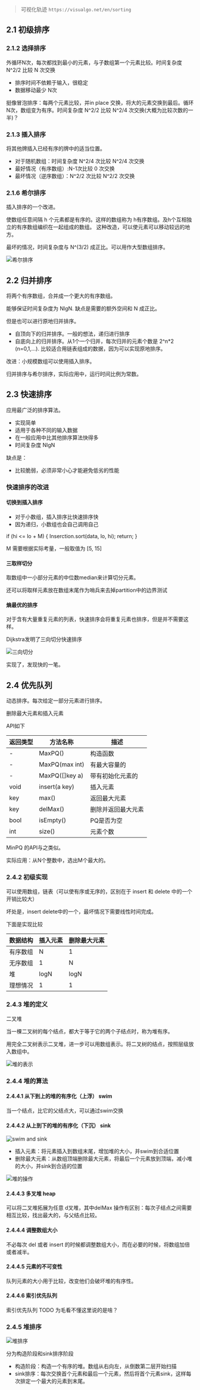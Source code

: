 
> 可视化轨迹 `https://visualgo.net/en/sorting`

## 2.1 初级排序

### 2.1.2 选择排序

外循环N次，每次都找到最小的元素，与子数组第一个元素比较。时间复杂度 N^2/2 比较 N 次交换
+ 排序时间不依赖于输入，很稳定
+ 数据移动最少 N次


挺像冒泡排序：每两个元素比较，并in place 交换，将大的元素交换到最后。循环N次，数组变为有序。时间复杂度 N^2/2 比较 N^2/4 次交换(大概为比较次数的一半)？

### 2.1.3 插入排序

将其他牌插入已经有序的牌中的适当位置。

+ 对于随机数组：时间复杂度 N^2/4 次比较 N^2/4 次交换
+ 最好情况（有序数组）:N-1次比较 0 次交换
+ 最坏情况（逆序数组）：N^2/2 次比较  N^2/2 次交换

### 2.1.6 希尔排序

插入排序的一个改进。

使数组任意间隔 h 个元素都是有序的。这样的数组称为 h有序数组。及h个互相独立的有序数组编织在一起组成的数组。
这种改造，可以使元素可以移动较远的地方。

最坏的情况，时间复杂度与 N^(3/2) 成正比。可以用作大型数组排序。

![希尔排序](http://o9hjg7h8u.bkt.clouddn.com/2.1.4%E5%B8%8C%E5%B0%94%E6%8E%92%E5%BA%8F.png)

## 2.2 归并排序

将两个有序数组，合并成一个更大的有序数组。

能够保证时间复杂度为 NlgN. 缺点是需要的额外空间和 N 成正比。

但是也可以进行原地归并排序。

+ 自顶向下的归并排序。一般的想法，递归进行排序
+ 自底向上的归并排序。从1个一个归并，每次归并的元素个数是 2^n*2 (n=0,1,...). 比较适合用链表组成的数据，因为可以实现原地排序。

改进：小规模数组可以使用插入排序。

归并排序与希尔排序，实际应用中，运行时间比例为常数。

## 2.3 快速排序

应用最广泛的排序算法。
+ 实现简单
+ 适用于各种不同的输入数据
+ 在一般应用中比其他排序算法快得多
+ 时间复杂度 NlgN


缺点是：
+ 比较脆弱，必须非常小心才能避免低劣的性能

### 快速排序的改进

#### 切换到插入排序

+ 对于小数组，插入排序比快速排序快
+ 因为递归，小数组也会自己调用自己

if (hi <= lo + M) { Inserction.sort(data, lo, hi); return; }

M 需要根据实际考量，一般取值为 [5, 15]

#### 三取样切分

取数组中一小部分元素的中位数median来计算切分元素。

还可以将取样元素放在数组末尾作为哨兵来去掉partition中的边界测试

#### 熵最优的排序

对于含有大量重复元素的列表，快速排序会将重复元素也排序，但是并不需要这样。

Dijkstra发明了三向切分快速排序

![三向切分](http://o9hjg7h8u.bkt.clouddn.com/2.3.4%E4%B8%89%E5%90%91%E5%88%87%E5%88%86%E5%BF%AB%E9%80%9F%E6%8E%92%E5%BA%8F.png)

实现了，发现快的一笔。

## 2.4 优先队列

动态排序。每次给定一部分元素进行排序。

删除最大元素和插入元素

API如下

返回类型 | 方法名称 | 描述
---|---|---
- | MaxPQ() | 构造函数
- | MaxPQ(max int) | 有最大容量的
- | MaxPQ([]key a) | 带有初始化元素的
void | insert(a key) | 插入元素
key | max() | 返回最大元素
key | delMax() | 删除并返回最大元素
bool | isEmpty() | PQ是否为空
int | size() | 元素个数

MinPQ 的API与之类似。

实际应用：从N个整数中，选出M个最大的。

### 2.4.2 初级实现

可以使用数组，链表（可以使有序或无序的，区别在于 insert 和 delete 中的一个开销比较大）

坏处是，insert delete中的一个，最坏情况下需要线性时间完成。

下面是实现比较

数据结构 | 插入元素 | 删除最大元素
---|---|---
有序数组 | N | 1
无序数组 | 1 | N
堆 | logN | logN
理想情况 | 1 | 1

### 2.4.3 堆的定义

二叉堆

当一棵二叉树的每个结点，都大于等于它的两个子结点时，称为堆有序。

用完全二叉树表示二叉堆，进一步可以用数组表示。将二叉树的结点，按照层级放入数组中。

![堆的表示](http://o9hjg7h8u.bkt.clouddn.com/2.3.2%E5%A0%86%E7%9A%84%E8%A1%A8%E7%A4%BA.png)

### 2.4.4 堆的算法

#### 2.4.4.1 从下到上的堆的有序化（上浮） swim

当一个结点，比它的父结点大，可以通过swim交换

#### 2.4.4.2 从上到下的堆的有序化（下沉） sink

![swim and sink](http://o9hjg7h8u.bkt.clouddn.com/2.4.4swim_and_sink.png)

+ 插入元素：将元素插入到数组末尾，增加堆的大小，并swim到合适位置
+ 删除最大元素：从数组顶端删除最大元素，将最后一个元素放到顶端，减小堆的大小，并sink到合适的位置

![堆的操作](http://o9hjg7h8u.bkt.clouddn.com/2.4.5%E5%A0%86%E7%9A%84%E6%93%8D%E4%BD%9C.png)

#### 2.4.4.3 多叉堆 heap

可以将二叉堆拓展为任意 d叉堆，其中delMax 操作有区别：每次子结点之间需要相互比较，找出最大的，与父结点比较。

#### 2.4.4.4 调整数组大小

不必每次 del 或者 insert 的时候都调整数组大小，而在必要的时候，将数组加倍或者减半。

#### 2.4.4.5 元素的不可变性

队列元素的大小用于比较，改变他们会破坏堆的有序性。

#### 2.4.4.6 索引优先队列

索引优先队列 TODO 为毛看不懂这里说的是啥？

### 2.4.5 堆排序

![堆排序](http://o9hjg7h8u.bkt.clouddn.com/2.4.7%E5%A0%86%E6%8E%92%E5%BA%8F.png)

分为构造阶段和sink排序阶段
+ 构造阶段：构造一个有序的堆。数组从右向左，从倒数第二层开始扫描
+ sink排序：每次交换首个元素和最后一个元素，然后将首个元素sink，这样每次排定一个最大的元素到末尾。









